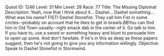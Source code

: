 Quest ID: 1246
Level: 31
Min Level: 28
Race: 77
Title: The Missing Diplomat
Description: Yeah, now that I think about it... Dashel... Dashel something... What was his name? FIST! Dashel Stonefist. They call him Fist in some circles--probably on account that he likes to get in brawls.$B$BYou can find him in Old Town usually--right smack dab in the center of it. Go talk to him. If you have to, use a sword or something heavy and blunt to persuade him to open up some. And don't hesitate. If he's in this as deep as these papers suggest, then he's not going to give you any information willingly.
Objective: Speak to Dashel Stonefist in Stormwind.
